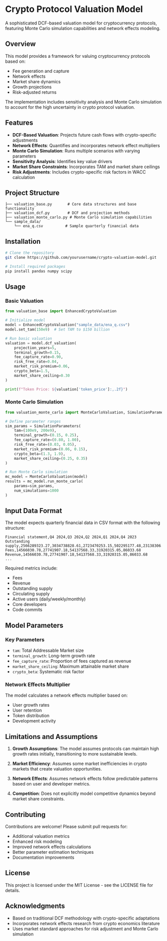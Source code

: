 # Crypto Protocol Valuation Model

A sophisticated DCF-based valuation model for cryptocurrency protocols, featuring Monte Carlo simulation capabilities and network effects modeling.

## Overview

This model provides a framework for valuing cryptocurrency protocols based on:
- Fee generation and capture
- Network effects
- Market share dynamics
- Growth projections
- Risk-adjusted returns

The implementation includes sensitivity analysis and Monte Carlo simulation to account for the high uncertainty in crypto protocol valuation.

## Features

- **DCF-Based Valuation**: Projects future cash flows with crypto-specific adjustments
- **Network Effects**: Quantifies and incorporates network effect multipliers
- **Monte Carlo Simulation**: Runs multiple scenarios with varying parameters
- **Sensitivity Analysis**: Identifies key value drivers
- **Market Share Constraints**: Incorporates TAM and market share ceilings
- **Risk Adjustments**: Includes crypto-specific risk factors in WACC calculation

## Project Structure

```
├── valuation_base.py       # Core data structures and base functionality
├── valuation_dcf.py        # DCF and projection methods
├── valuation_monte_carlo.py # Monte Carlo simulation capabilities
└── sample_data/
    └── ena_q.csv          # Sample quarterly financial data
```

## Installation

```bash
# Clone the repository
git clone https://github.com/yourusername/crypto-valuation-model.git

# Install required packages
pip install pandas numpy scipy
```

## Usage

### Basic Valuation

```python
from valuation_base import EnhancedCryptoValuation

# Initialize model
model = EnhancedCryptoValuation("sample_data/ena_q.csv")
model.set_tam(150e9)  # Set TAM to $150 billion

# Run basic valuation
valuation = model.dcf_valuation(
    projection_years=5,
    terminal_growth=0.15,
    fee_capture_rate=0.90,
    risk_free_rate=0.04,
    market_risk_premium=0.06,
    crypto_beta=1.5,
    market_share_ceiling=0.30
)

print(f"Token Price: ${valuation['token_price']:,.2f}")
```

### Monte Carlo Simulation

```python
from valuation_monte_carlo import MonteCarloValuation, SimulationParameters

# Define parameter ranges
sim_params = SimulationParameters(
    tam=(100e9, 200e9),
    terminal_growth=(0.15, 0.25),
    fee_capture_rate=(0.80, 1.00),
    risk_free_rate=(0.03, 0.05),
    market_risk_premium=(0.06, 0.15),
    crypto_beta=(1.3, 1.9),
    market_share_ceiling=(0.25, 0.35)
)

# Run Monte Carlo simulation
mc_model = MonteCarloValuation(model)
results = mc_model.run_monte_carlo(
    params=sim_params,
    num_simulations=1000
)
```

## Input Data Format

The model expects quarterly financial data in CSV format with the following structure:

```csv
Financial statement,Q4 2024,Q3 2024,Q2 2024,Q1 2024,Q4 2023
Outstanding supply,2566289323.27,3034738828.61,2723470253.15,502295177.48,23138306.82
Fees,14566030.78,27741907.18,54137568.33,31920315.05,86033.68
Revenue,14566030.78,27741907.18,54137568.33,31920315.05,86033.68
...
```

Required metrics include:
- Fees
- Revenue
- Outstanding supply
- Circulating supply
- Active users (daily/weekly/monthly)
- Core developers
- Code commits

## Model Parameters

### Key Parameters

- `tam`: Total Addressable Market size
- `terminal_growth`: Long-term growth rate
- `fee_capture_rate`: Proportion of fees captured as revenue
- `market_share_ceiling`: Maximum attainable market share
- `crypto_beta`: Systematic risk factor

### Network Effects Multiplier

The model calculates a network effects multiplier based on:
- User growth rates
- User retention
- Token distribution
- Development activity

## Limitations and Assumptions

1. **Growth Assumptions**: The model assumes protocols can maintain high growth rates initially, transitioning to more sustainable levels.

2. **Market Efficiency**: Assumes some market inefficiencies in crypto markets that create valuation opportunities.

3. **Network Effects**: Assumes network effects follow predictable patterns based on user and developer metrics.

4. **Competition**: Does not explicitly model competitive dynamics beyond market share constraints.

## Contributing

Contributions are welcome! Please submit pull requests for:
- Additional valuation metrics
- Enhanced risk modeling
- Improved network effects calculations
- Better parameter estimation techniques
- Documentation improvements

## License

This project is licensed under the MIT License - see the LICENSE file for details.

## Acknowledgments

- Based on traditional DCF methodology with crypto-specific adaptations
- Incorporates network effects research from crypto economics literature
- Uses market standard approaches for risk adjustment and Monte Carlo simulation